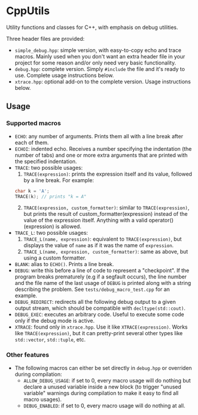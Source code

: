 # CppUtils
Utility functions and classes for C++, with emphasis on debug utilities.

Three header files are provided:
* `simple_debug.hpp`: simple version, with easy-to-copy echo and trace macros. Mainly used when you don't want an extra header file in your project for some reason and/or only need very basic functionality.
* `debug.hpp`: complete version. Simply `#include` the file and it's ready to use. Complete usage instructions below.
* `xtrace.hpp`: optional add-on to the complete version. Usage instructions below.

## Usage
### Supported macros
* `ECHO`: any number of arguments. Prints them all with a line break after each of them.
* `ECHOI`: indented echo. Receives a number specifying the indentation (the number of tabs) and one or more extra arguments that are printed with the specified indentation.
* `TRACE`: two possible usages:
  1. `TRACE(expression)`: prints the expression itself and its value, followed by a line break. For example:
  ```C++
  char k = 'A';
  TRACE(k); // prints "k = A"
  ```
  2. `TRACE(expression, custom_formatter)`: similar to `TRACE(expression)`, but prints the result of custom_formatter(expression) instead of the value of the expression itself. Anything with a valid operator()(expression) is allowed.
* `TRACE_L`: two possible usages:
  1. `TRACE_L(name, expression)`: equivalent to `TRACE(expression)`, but displays the value of `name` as if it was the name of `expression`.
  2. `TRACE_L(name, expression, custom_formatter)`: same as above, but using a custom formatter.
* `BLANK`: alias to `ECHO()`. Prints a line break.
* `DEBUG`: write this before a line of code to represent a "checkpoint". If the program breaks prematurely (e.g if a segfault occurs), the line number and the file name of the last usage of `DEBUG` is printed along with a string describing the problem. See `tests/debug_macro_test.cpp` for an example.
* `DEBUG_REDIRECT`: redirects all the following debug output to a given output stream, which should be compatible with `decltype(std::cout)`.
* `DEBUG_EXEC`: executes an arbitrary code. Useful to execute some code only if the debug mode is active.
* `XTRACE`: found only in `xtrace.hpp`. Use it like `XTRACE(expression)`. Works like `TRACE(expression)`, but it can pretty-print several other types like `std::vector`, `std::tuple`, etc.

### Other features
* The following macros can either be set directly in `debug.hpp` or overriden during compilation:
  * `ALLOW_DEBUG_USAGE`: if set to 0, every macro usage will do nothing but declare a unused variable inside a new block (to trigger "unused variable" warnings during compilation to make it easy to find all macro usages).
  * `DEBUG_ENABLED`: if set to 0, every macro usage will do nothing at all.
